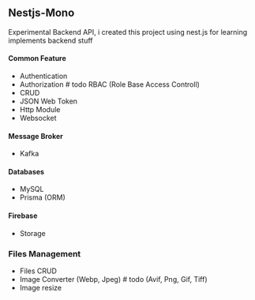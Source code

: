## Nestjs-Mono

Experimental Backend API, i created this project using nest.js for learning implements backend stuff

#### Common Feature 
- Authentication 
- Authorization # todo RBAC (Role Base Access Controll)
- CRUD 
- JSON Web Token
- Http Module
- Websocket 

#### Message Broker 
- Kafka

#### Databases 
- MySQL
- Prisma (ORM)

#### Firebase
- Storage

### Files Management 
- Files CRUD 
- Image Converter (Webp, Jpeg) # todo (Avif, Png, Gif, Tiff) 
- Image resize
